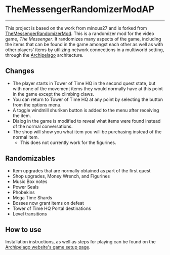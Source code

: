 # TheMessengerRandomizerModAP
---

This project is based on the work from minous27 and is forked from [TheMessengerRandomizerMod](https://github.com/minous27/TheMessengerRandomizerMod).
This is a randomizer mod for the video game, *The Messenger*. It randomizes many aspects of the game, including the
items that can be found in the game amongst each other as well as with other players' items by utilizing network
connections in a multiworld setting, through the [Archipelago](https://archipelago.gg) architecture.

## Changes

* The player starts in Tower of Time HQ in the second quest state, but with none of the movement items they would
normally have at this point in the game except the climbing claws.
* You can return to Tower of Time HQ at any point by selecting the button from the options menu.
* A toggle windmill shuriken button is added to the menu after receiving the item. 
* Dialog in the game is modified to reveal what items were found instead of the normal conversations.
* The shop will show you what item you will be purchasing instead of the normal item.
  * This does not currently work for the figurines. 

## Randomizables

* Item upgrades that are normally obtained as part of the first quest
* Shop upgrades, Money Wrench, and Figurines
* Music Box notes
* Power Seals
* Phobekins
* Mega Time Shards
* Bosses now grant items on defeat
* Tower of Time HQ Portal destinations
* Level transitions

## How to use
Installation instructions, as well as steps for playing can be found on the [Archipelago website's game setup page](https://archipelago.gg/tutorial/The%20Messenger/setup/en).
